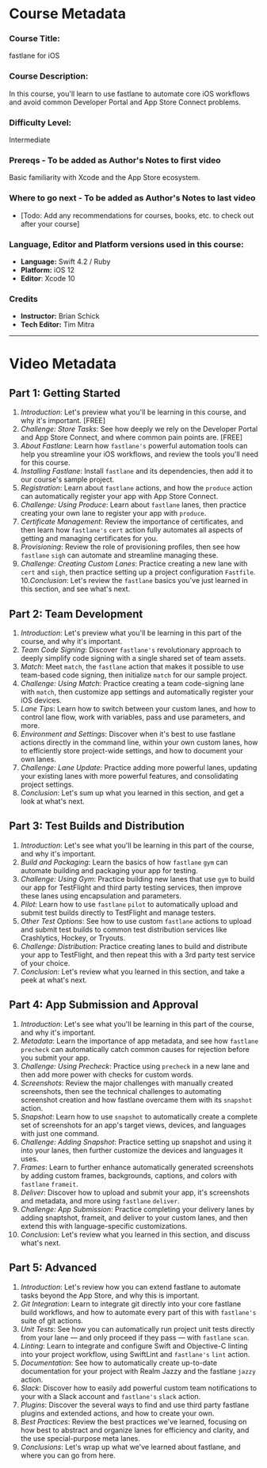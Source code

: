 # Course Metadata

### Course Title: 
fastlane for iOS

### Course Description:
In this course, you'll learn to use fastlane to automate core iOS workflows and avoid common Developer Portal and App Store Connect problems.

### Difficulty Level:
Intermediate

### Prereqs - To be added as Author's Notes to first video
Basic familiarity with Xcode and the App Store ecosystem.

### Where to go next - To be added as Author's Notes to last video
* [Todo: Add any recommendations for courses, books, etc. to check out after your course]

### Language, Editor and Platform versions used in this course:

* **Language:** Swift 4.2 / Ruby  
* **Platform:** iOS 12
* **Editor**: Xcode 10

### Credits
* **Instructor:** Brian Schick
* **Tech Editor:** Tim Mitra

-----

# Video Metadata

## Part 1: Getting Started

1. *Introduction*: Let's preview what you'll be learning in this course, and why it's important. [FREE]
2. *Challenge: Store Tasks*: See how deeply we rely on the Developer Portal and App Store Connect, and where common pain points are. [FREE]
3. *About Fastlane*: Learn how `fastlane's` powerful automation tools can help you streamline your iOS workflows, and review the tools you'll need for this course.
4. *Installing Fastlane*: Install `fastlane` and its dependencies, then add it to our course's sample project. 
5. *Registration*: Learn about `fastlane` actions, and how the `produce` action can automatically register your app with App Store Connect.
6. *Challenge: Using Produce*: Learn about `fastlane` lanes, then practice creating your own lane to register your app with `produce`. 
7. *Certificate Management*: Review the importance of certificates, and then learn how `fastlane's` `cert` action fully automates all aspects of getting and managing certificates for you.
8. *Provisioning*: Review the role of provisioning profiles, then see how `fastlane` `sigh` can automate and streamline managing these.
9. *Challenge: Creating Custom Lanes*: Practice creating a new lane with `cert` and `sigh`, then practice setting up a project configuration `Fastfile`.
10.*Conclusion*: Let's review the `fastlane` basics you've just learned in this section, and see what's next.

## Part 2: Team Development

1. *Introduction*: Let's preview what you'll be learning in this part of the course, and why it's important.
2. *Team Code Signing*: Discover `fastlane's` revolutionary approach to deeply simplify code signing with a single shared set of team assets.
3. *Match*: Meet `match`, the `fastlane` action that makes it possible to use team-based code signing, then initialize `match` for our sample project.
4. *Challenge: Using Match*: Practice creating a team code-signing lane with `match`, then customize app settings and automatically register your iOS devices.
5. *Lane Tips*: Learn how to switch between your custom lanes, and how to control lane flow, work with variables, pass and use parameters, and more.
6. *Environment and Settings*: Discover when it's best to use fastlane actions directly in the command line, within your own custom lanes, how to efficiently store project-wide settings, and how to document your own lanes. 
7. *Challenge: Lane Update*: Practice adding more powerful lanes, updating your existing lanes with more powerful features, and consolidating project settings.
8. *Conclusion*: Let's sum up what you learned in this section, and get a look at what's next.

## Part 3: Test Builds and Distribution

1. *Introduction*: Let's see what you'll be learning in this part of the course, and why it's important.
2. *Build and Packaging*: Learn the basics of how `fastlane` `gym` can automate building and packaging your app for testing.
3. *Challenge: Using Gym*: Practice building new lanes that use `gym` to build our app for TestFlight and third party testing services, then improve these lanes using encapsulation and parameters.
4. *Pilot*: Learn how to use `fastlane` `pilot` to automatically upload and submit test builds directly to TestFlight and manage testers.
5. *Other Test Options*: See how to use custom `fastlane` actions to upload and submit test builds to common test distribution services like Crashlytics, Hockey, or Tryouts.
6. *Challenge: Distribution*: Practice creating lanes to build and distribute your app to TestFlight, and then repeat this with a 3rd party test service of your choice.
7. *Conclusion*: Let's review what you learned in this section, and take a peek at what's next.

## Part 4: App Submission and Approval

1. *Introduction*: Let's see what you'll be learning in this part of the course, and why it's important.
2. *Metadata*: Learn the importance of app metadata, and see how `fastlane` `precheck` can automatically catch common causes for rejection before you submit your app.
3. *Challenge: Using Precheck*: Practice using `precheck` in a new lane and then add more power with checks for custom words.
4. *Screenshots*: Review the major challenges with manually created screenshots, then see the technical challenges to automating screenshot creation and how fastlane overcame them with its `snapshot` action.
5. *Snapshot*: Learn how to use `snapshot` to automatically create a complete set of screenshots for an app's target views, devices, and languages with just one command.
6. *Challenge: Adding Snapshot*: Practice setting up snapshot and using it into your lanes, then further customize the devices and languages it uses.
7. *Frames*: Learn to further enhance automatically generated screenshots by adding custom frames, backgrounds, captions, and colors with `fastlane` `frameit`.
8. *Deliver*: Discover how to upload and submit your app, it's screenshots and metadata, and more using `fastlane` `deliver`.
9. *Challenge: App Submission*: Practice completing your delivery lanes by adding snaptshot, frameit, and deliver to your custom lanes, and then extend this with language-specific customizations.
10. *Conclusion*: Let's review what you learned in this section, and discuss what's next.

## Part 5: Advanced

1. *Introduction*: Let's review how you can extend fastlane to automate tasks beyond the App Store, and why this is important.
2. *Git Integration*: Learn to integrate git directly into your core fastlane build workflows, and how to automate every part of this with `fastlane's` suite of git actions.
3. *Unit Tests*: See how you can automatically run project unit tests directly from your lane — and only proceed if they pass — with `fastlane` `scan`.
4. *Linting*: Learn to integrate and configure Swift and Objective-C linting into your project workflow, using SwiftLint and `fastlane's` `lint` action.
5. *Documentation*: See how to automatically create up-to-date documentation for your project with Realm Jazzy and the fastlane `jazzy` action.
6. *Slack*: Discover how to easily add powerful custom team notifications to your with a Slack account and `fastlane's` `slack` action.
7. *Plugins*: Discover the several ways to find and use third party fastlane plugins and extended actions, and how to create your own.
8. *Best Practices*: Review the best practices we've learned, focusing on how best to abstract and organize lanes for efficiency and clarity, and the use special-purpose meta lanes. 
9. *Conclusions*: Let's wrap up what we've learned about fastlane, and where you can go from here.